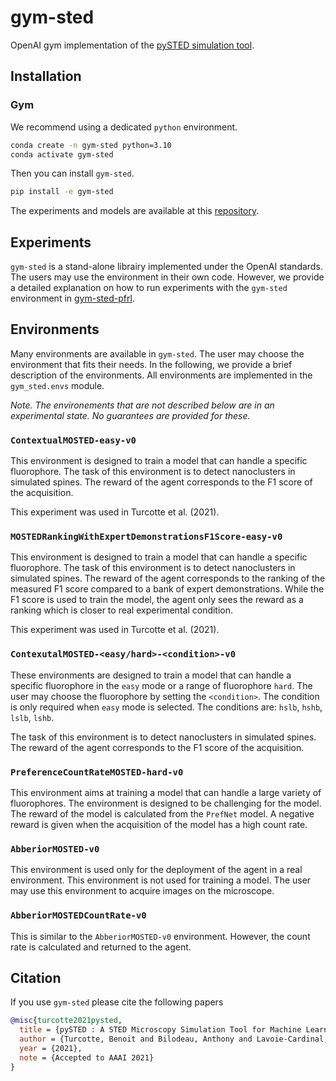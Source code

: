 # gym-sted

OpenAI gym implementation of the [pySTED simulation tool](https://github.com/FLClab/pySTED).

## Installation

### Gym

We recommend using a dedicated `python` environment.
```bash
conda create -n gym-sted python=3.10
conda activate gym-sted
```

Then you can install `gym-sted`.
```bash
pip install -e gym-sted
```

The experiments and models are available at this [repository](https://github.com/FLClab/gym-sted-pfrl).

## Experiments

`gym-sted` is a stand-alone librairy implemented under the OpenAI standards. The users may use the environment in their own code. However, we provide a detailed explanation on how to run experiments with the `gym-sted` environment in [gym-sted-pfrl](https://github.com/FLClab/gym-sted-pfrl).

## Environments

Many environments are available in `gym-sted`. The user may choose the environment that fits their needs. In the following, we provide a brief description of the environments. All environments are implemented in the `gym_sted.envs` module.

*Note. The environements that are not described below are in an experimental state. No guarantees are provided for these.*

### `ContextualMOSTED-easy-v0`

This environment is designed to train a model that can handle a specific fluorophore. The task of this environment is to detect nanoclusters in simulated spines. The reward of the agent corresponds to the F1 score of the acquisition.

This experiment was used in Turcotte et al. (2021).

### `MOSTEDRankingWithExpertDemonstrationsF1Score-easy-v0`

This environment is designed to train a model that can handle a specific fluorophore. The task of this environment is to detect nanoclusters in simulated spines. The reward of the agent corresponds to the ranking of the measured F1 score compared to a bank of expert demonstrations. While the F1 score is used to train the model, the agent only sees the reward as a ranking which is closer to real experimental condition.

This experiment was used in Turcotte et al. (2021).

### `ContexutalMOSTED-<easy/hard>-<condition>-v0`

These environments are designed to train a model that can handle a specific fluorophore in the `easy` mode or a range of fluorophore `hard`. The user may choose the fluorophore by setting the `<condition>`. The condition is only required when `easy` mode is selected. The conditions are: `hslb`, `hshb`, `lslb`, `lshb`.

The task of this environment is to detect nanoclusters in simulated spines. The reward of the agent corresponds to the F1 score of the acquisition.

### `PreferenceCountRateMOSTED-hard-v0`

This environment aims at training a model that can handle a large variety of fluorophores. The environment is designed to be challenging for the model. The reward of the model is calculated from the `PrefNet` model. A negative reward is given when the acquisition of the model has a high count rate. 

### `AbberiorMOSTED-v0`

This environment is used only for the deployment of the agent in a real environment. This environment is not used for training a model. The user may use this environment to acquire images on the microscope.

### `AbberiorMOSTEDCountRate-v0`

This is similar to the `AbberiorMOSTED-v0` environment. However, the count rate is calculated and returned to the agent.

## Citation

If you use `gym-sted` please cite the following papers

```bibtex
@misc{turcotte2021pysted,
  title = {pySTED : A STED Microscopy Simulation Tool for Machine Learning Training},
  author = {Turcotte, Benoit and Bilodeau, Anthony and Lavoie-Cardinal, Flavie and Durand, Audrey},
  year = {2021},
  note = {Accepted to AAAI 2021}
}
```
